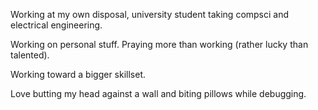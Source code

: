 Working at my own disposal, university student taking compsci and electrical engineering.

Working on personal stuff. Praying more than working (rather lucky than talented).

Working toward a bigger skillset.

Love butting my head against a wall and biting pillows while debugging.
